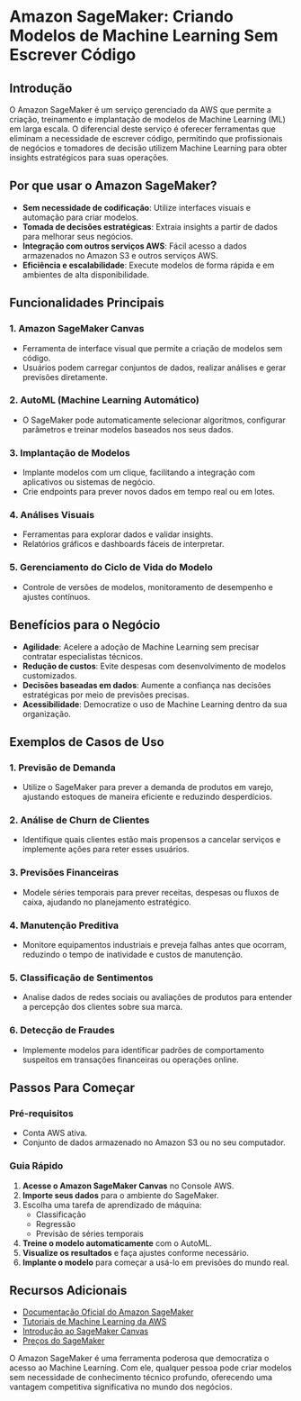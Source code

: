 # Amazon SageMaker: Criando Modelos de Machine Learning Sem Escrever Código

## Introdução
O Amazon SageMaker é um serviço gerenciado da AWS que permite a criação, treinamento e implantação de modelos de Machine Learning (ML) em larga escala. O diferencial deste serviço é oferecer ferramentas que eliminam a necessidade de escrever código, permitindo que profissionais de negócios e tomadores de decisão utilizem Machine Learning para obter insights estratégicos para suas operações.

## Por que usar o Amazon SageMaker?
- **Sem necessidade de codificação**: Utilize interfaces visuais e automação para criar modelos.
- **Tomada de decisões estratégicas**: Extraia insights a partir de dados para melhorar seus negócios.
- **Integração com outros serviços AWS**: Fácil acesso a dados armazenados no Amazon S3 e outros serviços AWS.
- **Eficiência e escalabilidade**: Execute modelos de forma rápida e em ambientes de alta disponibilidade.

## Funcionalidades Principais

### 1. **Amazon SageMaker Canvas**
- Ferramenta de interface visual que permite a criação de modelos sem código.
- Usuários podem carregar conjuntos de dados, realizar análises e gerar previsões diretamente.

### 2. **AutoML (Machine Learning Automático)**
- O SageMaker pode automaticamente selecionar algoritmos, configurar parâmetros e treinar modelos baseados nos seus dados.

### 3. **Implantação de Modelos**
- Implante modelos com um clique, facilitando a integração com aplicativos ou sistemas de negócio.
- Crie endpoints para prever novos dados em tempo real ou em lotes.

### 4. **Análises Visuais**
- Ferramentas para explorar dados e validar insights.
- Relatórios gráficos e dashboards fáceis de interpretar.

### 5. **Gerenciamento do Ciclo de Vida do Modelo**
- Controle de versões de modelos, monitoramento de desempenho e ajustes contínuos.

## Benefícios para o Negócio
- **Agilidade**: Acelere a adoção de Machine Learning sem precisar contratar especialistas técnicos.
- **Redução de custos**: Evite despesas com desenvolvimento de modelos customizados.
- **Decisões baseadas em dados**: Aumente a confiança nas decisões estratégicas por meio de previsões precisas.
- **Acessibilidade**: Democratize o uso de Machine Learning dentro da sua organização.

## Exemplos de Casos de Uso
### 1. **Previsão de Demanda**
- Utilize o SageMaker para prever a demanda de produtos em varejo, ajustando estoques de maneira eficiente e reduzindo desperdícios.

### 2. **Análise de Churn de Clientes**
- Identifique quais clientes estão mais propensos a cancelar serviços e implemente ações para reter esses usuários.

### 3. **Previsões Financeiras**
- Modele séries temporais para prever receitas, despesas ou fluxos de caixa, ajudando no planejamento estratégico.

### 4. **Manutenção Preditiva**
- Monitore equipamentos industriais e preveja falhas antes que ocorram, reduzindo o tempo de inatividade e custos de manutenção.

### 5. **Classificação de Sentimentos**
- Analise dados de redes sociais ou avaliações de produtos para entender a percepção dos clientes sobre sua marca.

### 6. **Detecção de Fraudes**
- Implemente modelos para identificar padrões de comportamento suspeitos em transações financeiras ou operações online.

## Passos Para Começar

### Pré-requisitos
- Conta AWS ativa.
- Conjunto de dados armazenado no Amazon S3 ou no seu computador.

### Guia Rápido
1. **Acesse o Amazon SageMaker Canvas** no Console AWS.
2. **Importe seus dados** para o ambiente do SageMaker.
3. Escolha uma tarefa de aprendizado de máquina:
   - Classificação
   - Regressão
   - Previsão de séries temporais
4. **Treine o modelo automaticamente** com o AutoML.
5. **Visualize os resultados** e faça ajustes conforme necessário.
6. **Implante o modelo** para começar a usá-lo em previsões do mundo real.

## Recursos Adicionais
- [Documentação Oficial do Amazon SageMaker](https://docs.aws.amazon.com/sagemaker/index.html)
- [Tutoriais de Machine Learning da AWS](https://aws.amazon.com/sagemaker/resources/)
- [Introdução ao SageMaker Canvas](https://aws.amazon.com/sagemaker/canvas/)
- [Preços do SageMaker](https://aws.amazon.com/sagemaker/pricing/)

O Amazon SageMaker é uma ferramenta poderosa que democratiza o acesso ao Machine Learning. Com ele, qualquer pessoa pode criar modelos sem necessidade de conhecimento técnico profundo, oferecendo uma vantagem competitiva significativa no mundo dos negócios.
